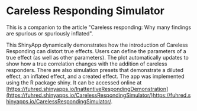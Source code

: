 # Careless Responding Simulator
 
This is a companion to the article "Careless responding: Why many findings are spurious or spuriously inflated".  

This ShinyApp dynamically demonstrates how the introduction of Careless Responding can distort true effects. Users can define the parameters of a true effect (as well as other parameters). The plot automatically updates to show how a true correlation changes with the addition of careless responders. There are also simulation presets that demonstrate a diluted effect, an inflated effect, and a created effect. The app was implemented using the R package shiny. It can be accessed online at [https://fuhred.shinyapps.io/InattentiveRespondingDemonstration](https://fuhred.shinyapps.io/CarelessRespondingSimulator/)https://fuhred.shinyapps.io/CarelessRespondingSimulator/.

